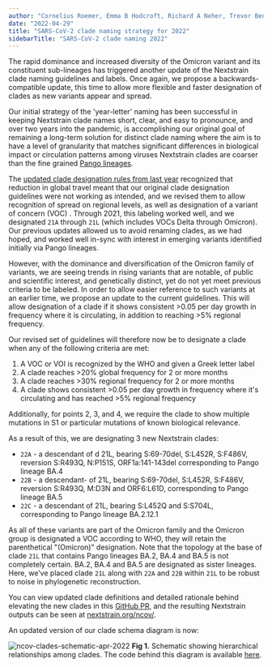 ```yaml
---
author: "Cornelius Roemer, Emma B Hodcroft, Richard A Neher, Trevor Bedford"
date: "2022-04-29"
title: "SARS-CoV-2 clade naming strategy for 2022"
sidebarTitle: "SARS-CoV-2 clade naming 2022"
---
```


The rapid dominance and increased diversity of the Omicron variant and its constituent sub-lineages has triggered another update of the Nextstrain clade naming guidelines and labels. Once again, we propose a backwards-compatible update, this time to allow more flexible and faster designation of clades as new variants appear and spread.

Our initial strategy of the 'year-letter' naming has been successful in keeping Nextstrain clade names short, clear, and easy to pronounce, and over two years into the pandemic, is accomplishing our original goal of remaining a long-term solution for distinct clade naming where the aim is to have a level of granularity that matches significant differences in biological impact or circulation patterns among viruses Nextstrain clades are coarser than the fine grained [Pango lineages](https://cov-lineages.org/).

The [updated clade designation rules from last year](/blog/2021-01-06-updated-SARS-CoV-2-clade-naming/) recognized that reduction in global travel meant that our original clade designation guidelines were not working as intended, and we revised them to allow recognition of spread on regional levels, as well as designation of a variant of concern (VOC) . Through 2021, this labeling worked well, and we designated `21A` through `21L` (which includes VOCs Delta through Omicron). Our previous updates allowed us to avoid renaming clades, as we had hoped, and worked well in-sync with interest in emerging variants identified initially via Pango lineages.

However, with the dominance and diversification of the Omicron family of variants, we are seeing trends in rising variants that are notable, of public and scientific interest, and genetically distinct, yet do not yet meet previous criteria to be labeled. In order to allow easier reference to such variants at an earlier time, we propose an update to the current guidelines. This will allow designation of a clade if it shows consistent >0.05 per day growth in frequency where it is circulating, in addition to reaching >5% regional frequency.

Our revised set of guidelines will therefore now be to designate a clade when any of the following criteria are met:
  1. A VOC or VOI is recognized by the WHO and given a Greek letter label
  2. A clade reaches >20% global frequency for 2 or more months
  3. A clade reaches >30% regional frequency for 2 or more months
  4. A clade shows consistent >0.05 per day growth in frequency where it's circulating and has reached >5% regional frequency
  
Additionally, for points 2, 3, and 4, we require the clade to show multiple mutations in S1 or particular mutations of known biological relevance.

As a result of this, we are designating 3 new Nextstrain clades:
  - `22A` - a descendant of d 21L, bearing S:69-70del, S:L452R, S:F486V, reversion S:R493Q, N:P151S, ORF1a:141-143del corresponding to Pango lineage BA.4
  - `22B` - a descendant- of 21L, bearing S:69-70del, S:L452R,  S:F486V, reversion S:R493Q, M:D3N and ORF6:L61D, corresponding to Pango lineage BA.5
  - `22C` - a descendant of 21L, bearing S:L452Q and S:S704L, corresponding to Pango lineage BA.2.12.1

As all of these variants are part of the Omicron family and the Omicron group is designated a VOC according to WHO, they will retain the parenthetical "(Omicron)" designation. Note that the topology at the base of clade `21L` that contains Pango lineages BA.2, BA.4 and BA.5 is not completely certain. BA.2, BA.4 and BA.5 are designated as sister lineages. Here, we’ve placed clade `21L` along with `22A` and `22B` within `21L` to be robust to noise in phylogenetic reconstruction.

You can view updated clade definitions and detailed rationale behind elevating the new clades in this [GitHub PR](https://github.com/nextstrain/ncov/pull/933), and the resulting Nextstrain outputs can be seen at [nextstrain.org/ncov/](https://nextstrain.org/ncov/).

An updated version of our clade schema diagram is now:

![ncov-clades-schematic-apr-2022](img/ncov_clades_schematic_2022_04_29.png)
**Fig 1.** Schematic showing hierarchical relationships among clades. The code behind this diagram is available [here](https://github.com/nextstrain/ncov-clades-schema).
